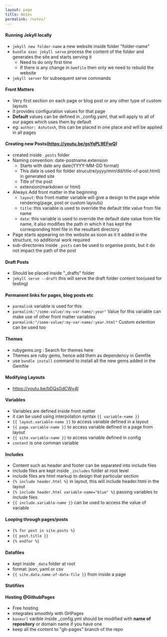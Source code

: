 ```yaml
---
layout: page
title: Notes
permalink: /notes/
---
```


#### Running Jekyll locally  
- `jekyll new folder-name` a new website inside folder "folder-name"  
- `bundle exec jekyll serve` process the content of the folder and generates the site and starts serving it  
  - Need to do only first time  
  - If there is any change in `Gemfile` then only we need to rebuild the website  
- `jekyll server` for subsequent serve commands  

#### Front Matters  
- Very first section on each page or blog post or any other type of custom layouts  
- It provides configuration values for that page  
- **Default** values can be defined in _config.yaml, that will apply to all of our pages which uses them by default  
- eg: `author: Ashutosh`, this can be placed in one place and will be applied in all pages  

#### Creating new Posts(https://youtu.be/gsYqPL9EFwQ)  
- created inside `_posts` folder  
- Naming convention: date-postname.extension  
  - Starts with date any date(YYYY-MM-DD format)  
  - This date is used for folder strucutre(yyyy/mm/dd/title-of-post.html) in generated site  
  - Title of the post  
  - extension(markdown or html)  
- Always Add front matter in the beginning  
  - `layout`: this front matter variable will give a design to the page while rendering(page, post or custom layouts)  
  - `title`: this variable is used to override the default title value from file name  
  - `date`: this variable is used to override the default date value from file name, it also modifies the path in which it has kept the corresponding html file in the resultant directory  
- Page starts appearing on the website as soon as it it added in the structure, no additional work required  
- sub-directories inside `_posts` can be used to organise posts, but it do not impact the path of the post  

#### Draft Posts  
- Should be placed inside "_drafts" folder  
- `jekyll serve --draft` this will serve the draft folder content too(used for testing)  

#### Permanent links for pages, blog posts etc  
- `parmalink` variable is used for this  
- `parmalink:"/some-value/:my-var-name/:year"` Value for this variable can make use of other front matter variables  
- `parmalink:"/some-value/:my-var-name/:year.html"` Custom extention can be used too  

#### Themes  
- rubygems.org : Search for themes here  
- Themes are ruby gems, hence add them as dependency in Gemfile  
- use `bundle install` command to install all the new gems added in the Gemfile  

#### Modifying Layouts  
- https://youtu.be/bDQsGdCWv4I  

#### Variables  
- Variables are defined inside front matter  
- it can be used using interpolation syntax `{{ variable-name }}`  
- `{{ layout.variable-name }}` to access variable defined in a layout  
- `{{ page.variable-name }}` to access variable defined in a page from layout  
- `{{ site.variable-name }}` to access variable defined in config  
- `content` is one comman variable  

#### Includes  
- Content such as header and footer can be separated into include files  
- include files are kept inside `_includes` folder at root level  
- include files are html markup to design that particular section  
- `{% include header.html %}` in layout, this will include header.html in the layout  
- `{% include header.html variable-name="blue" %}` passing variables to include files  
- `{{ include.variable-name }}` can be used to access the value of variable  

#### Looping through pages/posts  
- `{% for post in site.posts %}`  
- `{{ post.title }}` <br/>
- `{% endfor %}`  

#### Datafiles  
- kept inside `_data` folder at root  
- format: json, yaml or csv  
- `{{ site.data.name-of-data-file }}` from inside a page  

#### Statifiles  

#### Hosting @GithubPages  
- Free hosting  
- integrates smoothly with GHPages  
- `baseurl` varible inside _config.yml should be modified with **name of repository** or domain name if you have one  
- keep all the content to "gh-pages" branch of the repo  
